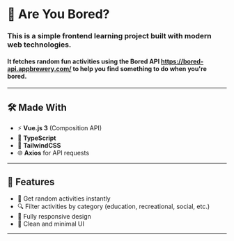 # 🧩 Are You Bored?

### This is a simple frontend learning project built with modern web technologies.

#### It fetches random fun activities using the **Bored API** https://bored-api.appbrewery.com/ to help you find something to do when you're bored.

---

## 🛠️ Made With

- ⚡ **Vue.js 3** (Composition API)
- 📝 **TypeScript**
- 🎨 **TailwindCSS**
- 🌐 **Axios** for API requests

---

## 🚀 Features

- 🎲 Get random activities instantly
- 🔍 Filter activities by category (education, recreational, social, etc.)
- 📱 Fully responsive design
- 🎨 Clean and minimal UI

---
